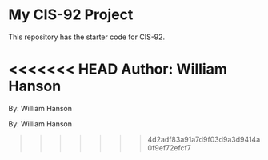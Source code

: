 # My CIS-92 Project 

This repository has the starter code for CIS-92. 

<<<<<<< HEAD
Author: William Hanson
=======
By: William Hanson

By: William Hanson
>>>>>>> 4d2adf83a91a7d9f03d9a3d9414a0f9ef72efcf7
